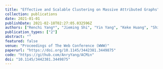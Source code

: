 ```yaml
---
title: "Effective and Scalable Clustering on Massive Attributed Graphs"
collection: publications
date: 2021-01-01
publishDate: 2021-02-18T02:27:05.032596Z
authors: ["Renchi Yang*", "Jieming Shi", "Yin Yang", "Keke Huang", "Shiqi Zhang", "Xiaokui Xiao"]
publication_types: ["2"]
abstract: ""
featured: false
venue: "Proceedings of The Web Conference (WWW)"
paperurl: "https://doi.org/10.1145/3442381.3449875"
code: "https://github.com/AnryYang/ACMin"
doi: "10.1145/3442381.3449875"
---
```

